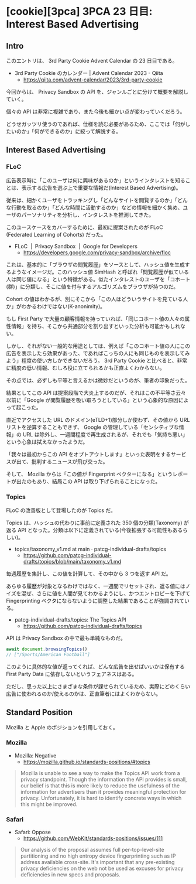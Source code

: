# [cookie][3pca] 3PCA 23 日目: Interest Based Advertising

## Intro

このエントリは、 3rd Party Cookie Advent Calendar の 23 日目である。

- 3rd Party Cookie のカレンダー | Advent Calendar 2023 - Qiita
  - https://qiita.com/advent-calendar/2023/3rd-party-cookie

今回からは、 Privacy Sandbox の API を、ジャンルごとに分けて概要を解説していく。

個々の API は非常に複雑であり、また今後も細かい点が変わっていくだろう。

どうせガッツリ使うのであれば、仕様を読む必要があるため、ここでは「何がしたいのか」「何ができるのか」に絞って解説する。


## Interest Based Advertising

### FLoC

広告表示時に「このユーザは何に興味があるのか」というインタレストを知ることは、表示する広告を選ぶ上で重要な情報だ(Interest Based Advertising)。

従来は、細かくユーザをトラッキングし「どんなサイトを閲覧するのか」「どんな行動を取るのか」「どんな時間に活動するのか」などの情報を細かく集め、ユーザのパーソナリティを分析し、インタレストを推測してきた。

このユースケースをカバーするために、最初に提案されたのが FLoC (Federated Learning of Cohorts) だった。

- FLoC  |  Privacy Sandbox  |  Google for Developers
  - https://developers.google.com/privacy-sandbox/archive/floc

これは、基本的に「ブラウザの閲覧履歴」をソースとして、ハッシュ値を生成するようなイメージだ。このハッシュ値 SimHash と呼ばれ「閲覧履歴が似ている人は同じ値になる」という特徴がある。似たインタレストのユーザを「コホート(群)」に分類し、そこに値を付与するアルゴリズムをブラウザが持つのだ。

Cohort の値はわかるが、別にそこから「この人はどういうサイトを見ている人か」がわかるわけではない(K-anonimity)。

もし First Party で大量の顧客情報を持っていれば、「同じコホート値の人々の属性情報」を持ち、そこから共通部分を割り出すといった分析も可能かもしれない。

しかし、それがない一般的な用途としては、例えば「このコホート値の人にこの広告を表示したら効果があった、であればこっちの人にも同じものを表示してみよう」程度の使い方しかできないだろう。 3rd Party Cookie と比べると、非常に精度の低い情報、むしろ役に立てられるかも正直よくわからない。

その点では、必ずしも平等と言えるかは微妙だというのが、筆者の印象だった。

結果としてこの API は提案段階で大炎上するのだが、それはこの不平等さ云々以前に「Google が閲覧履歴を吸い取ろうとしている」という心象的な原因によって起こった。

直近でアクセスした URL のドメイン(eTLD+1)部分しか使わず、その値から URL リストを逆算することもできず、 Google の管理している「センシティブな情報」の URL は除外し、一週間程度で再生成されるが、それでも「気持ち悪い」という心象は拭えなかったようだ。

「我々は最初からこの API をオプトアウトします」といった表明をするサービスが出て、批判するニュースが飛び交った。

そして、 Mozilla からは「この値が Fingerprint ベクターになる」というレポートが出たのもあり、結局この API は取り下げられることになった。


### Topics

FLoC の改善版として登場したのが Topics だ。

Topics は、ハッシュの代わりに事前に定義された 350 個の分類(Taxonomy) が返る API となった。分類は以下に定義されている(今後拡張する可能性もあるらしい)。

- topics/taxonomy_v1.md at main · patcg-individual-drafts/topics
  - https://github.com/patcg-individual-drafts/topics/blob/main/taxonomy_v1.md

毎週履歴を集計し、この値を計算して、その中から 3 つを返す API だ。

あらゆる履歴が対象となるわけではなく、一週間でリセットされ、返る値にはノイズを混ぜ、さらに値を人間が見てわかるようにし、かつエントロピーを下げて Fingerprinting ベクタにならないように調整した結果であることが強調されている。

- patcg-individual-drafts/topics: The Topics API
  - https://github.com/patcg-individual-drafts/topics

API は Privacy Sandbox の中で最も単純なものだ。

```js
await document.browsingTopics()
// ["/Sports/American Football"]
```

このように具体的な値が返ってくれば、どんな広告を出せばいいかは保有する First Party Data に依存しないというフェアネスはある。

ただし、思った以上にさまざまな条件が課せられているため、実際にどのくらい広告に使われるのか/使えるのかは、正直筆者にはよくわからない。


## Standard Position

Mozilla と Apple のポジションを引用しておく。


### Mozilla

- Mozilla: Negative
  - https://mozilla.github.io/standards-positions/#topics

> Mozilla is unable to see a way to make the Topics API work from a privacy standpoint.
> Though the information the API provides is small,
> our belief is that this is more likely to reduce the usefulness of the information for advertisers
> than it provides meaningful protection for privacy.
> Unfortunately, it is hard to identify concrete ways in which this might be improved.


### Safari

- Safari: Oppose
  - https://github.com/WebKit/standards-positions/issues/111

> Our analysis of the proposal assumes full per-top-level-site partitioning
> and no high entropy device fingerprinting such as IP address available cross-site.
> It's important that any pre-existing privacy deficiencies on the web
> not be used as excuses for privacy deficiencies in new specs and proposals.